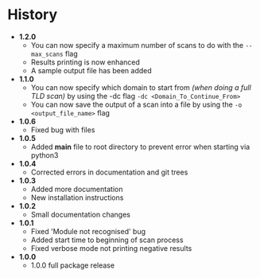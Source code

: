 # History
* **1.2.0**
    * You can now specify a maximum number of scans to do with the `--max_scans` flag
    * Results printing is now enhanced
    * A sample output file has been added
* **1.1.0**
    * You can now specify which domain to start from _(when doing a full TLD scan)_ by using the -dc flag `-dc <Domain_To_Continue_From>`
    * You can now save the output of a scan into a file by using the `-o <output_file_name>` flag
* **1.0.6**
    * Fixed bug with files
* **1.0.5**
    * Added __main__ file to root directory to prevent error when starting via python3
* **1.0.4**
    * Corrected errors in documentation and git trees
* **1.0.3**
    * Added more documentation
    * New installation instructions
* **1.0.2**
    * Small documentation changes
* **1.0.1**
    * Fixed 'Module not recognised' bug
    * Added start time to beginning of scan process
    * Fixed verbose mode not printing negative results
* **1.0.0**
    * 1.0.0 full package release
